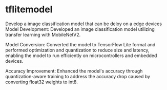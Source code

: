 # tflitemodel
Develop a image classification model that can be deloy on a edge devices
Model Development: Developed an image classification model utilizing transfer learning with MobileNetV2.

Model Conversion: Converted the model to TensorFlow Lite format and performed optimization and quantization to reduce size and latency, enabling the model to run efficiently on microcontrollers and embedded devices.

Accuracy Improvement: Enhanced the model's accuracy through quantization-aware training to address the accuracy drop caused by converting float32 weights to int8.
